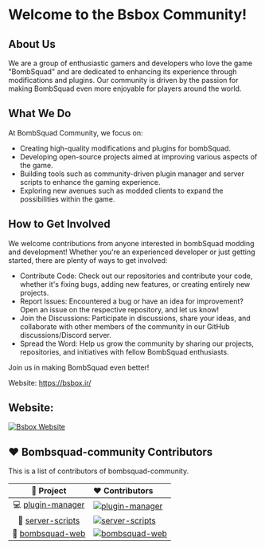 # Welcome to the Bsbox Community! 
## About Us
We are a group of enthusiastic gamers and developers who love the game "BombSquad" and are dedicated to enhancing its experience through modifications and plugins. Our community is driven by the passion for making BombSquad even more enjoyable for players around the world.

## What We Do
At BombSquad Community, we focus on:

- Creating high-quality modifications and plugins for bombSquad.
- Developing open-source projects aimed at improving various aspects of the game.
- Building tools such as community-driven plugin manager and server scripts to enhance the gaming experience.
- Exploring new avenues such as modded clients to expand the possibilities within the game.

## How to Get Involved
We welcome contributions from anyone interested in bombSquad modding and development! Whether you're an experienced developer or just getting started, there are plenty of ways to get involved:

- Contribute Code: Check out our repositories and contribute your code, whether it's fixing bugs, adding new features, or creating entirely new projects.
- Report Issues: Encountered a bug or have an idea for improvement? Open an issue on the respective repository, and let us know!
- Join the Discussions: Participate in discussions, share your ideas, and collaborate with other members of the community in our GitHub discussions/Discord server.
- Spread the Word: Help us grow the community by sharing our projects, repositories, and initiatives with fellow BombSquad enthusiasts.

 Join us in making BombSquad even better!
 
 Website: https://bsbox.ir/
 
## Website:

[![Bsbox Website](https://user-images.githubusercontent.com/13122796/178032563-d4e084b7-244e-4358-af50-26bde6dd4996.png)](https://bsbox.ir/)

## ♥️ Bombsquad-community Contributors

This is a list of contributors of bombsquad-community.

[plugin-manager]: https://contrib.rocks/image?repo=bombsquad-community/plugin-manager
[server-scripts]: https://contrib.rocks/image?repo=bombsquad-community/server-scripts
[bombsquad-web]: https://contrib.rocks/image?repo=bombsquad-community/bombsquad-web

|        🔻 Project        | ❤ Contributors                                                                                    |
| :----------------------: | :------------------------------------------------------------------------------------------------ |
| 💻 [plugin-manager](https://github.com/bombsquad-community/plugin-manager) | [![plugin-manager]](https://github.com/bombsquad-community/plugin-manager/graphs/contributors) |
| 💉 [server-scripts](https://github.com/bombsquad-community/server-scripts) | [![server-scripts]](https://github.com/bombsquad-community/server-scripts/graphs/contributors) |
| 🧩 [bombsquad-web](https://github.com/bombsquad-community/bombsquad-web) | [![bombsquad-web]](https://github.com/bombsquad-community/bombsquad-web/graphs/contributors) |
